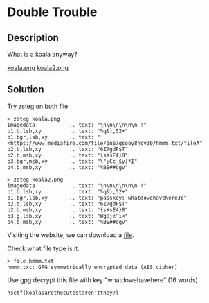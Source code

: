 # Double Trouble

## Description

What is a koala anyway?

[koala.png](koala.png)    [koala2.png](koala2.png)

## Solution

Try zsteg on both file.
```
> zsteg koala.png                   
imagedata           .. text: "\n\n\n\n\n\n !"
b1,b,lsb,xy         .. text: "%q&),52+"
b1,bgr,lsb,xy       .. text: "<https://www.mediafire.com/file/0n67qsooy8hcy30/hmmm.txt/fileA"
b2,b,lsb,xy         .. text: "6Z?gdF$T"
b2,b,msb,xy         .. text: "{sXsE4}8"
b3,bgr,msb,xy       .. text: "\";Cc_$y)*I"
b4,b,msb,xy         .. text: "%BE##cgv"
```
```
> zsteg koala2.png
imagedata           .. text: "\n\n\n\n\n\n !"
b1,b,lsb,xy         .. text: "%q&),52+"
b1,bgr,lsb,xy       .. text: "passkey: whatdowehavehereJo"
b2,b,lsb,xy         .. text: "6Z?gdF$T"
b2,b,msb,xy         .. text: "{sXsE4}8"
b3,g,lsb,xy         .. text: "Wg8je^i<"
b4,b,msb,xy         .. text: "%BE##cgv"
```
Visiting the website, we can download a [file](hmmm.txt).

Check what file type is it.
```
> file hmmm.txt
hmmm.txt: GPG symmetrically encrypted data (AES cipher)
```
Use gpg decrypt this file with key "whatdowehavehere" (16 words).

```
hsctf{koalasarethecutestaren'tthey?}
```
